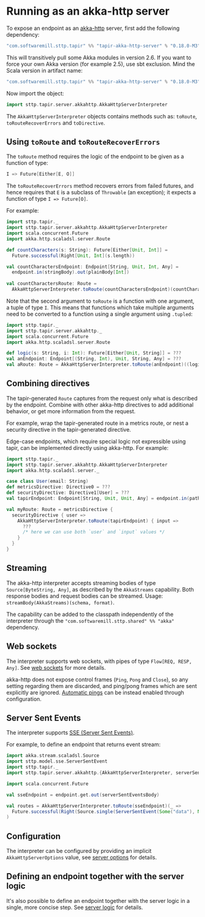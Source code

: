 # Running as an akka-http server

To expose an endpoint as an [akka-http](https://doc.akka.io/docs/akka-http/current/) server, first add the following 
dependency:

```scala
"com.softwaremill.sttp.tapir" %% "tapir-akka-http-server" % "0.18.0-M3"
```

This will transitively pull some Akka modules in version 2.6. If you want to force
your own Akka version (for example 2.5), use sbt exclusion. Mind the Scala version in artifact name:

```scala
"com.softwaremill.sttp.tapir" %% "tapir-akka-http-server" % "0.18.0-M3" exclude("com.typesafe.akka", "akka-stream_2.12")
```

Now import the object:

```scala
import sttp.tapir.server.akkahttp.AkkaHttpServerInterpreter
```

The `AkkaHttpServerInterpreter` objects contains methods such as: `toRoute`, `toRouteRecoverErrors` and `toDirective`.

## Using `toRoute` and `toRouteRecoverErrors`

The `toRoute` method requires the logic of the endpoint to be given as a function of type:

```scala
I => Future[Either[E, O]]
```

The `toRouteRecoverErrors` method recovers errors from failed futures, and hence requires that `E` is a subclass of
`Throwable` (an exception); it expects a function of type `I => Future[O]`.

For example:

```scala
import sttp.tapir._
import sttp.tapir.server.akkahttp.AkkaHttpServerInterpreter
import scala.concurrent.Future
import akka.http.scaladsl.server.Route

def countCharacters(s: String): Future[Either[Unit, Int]] = 
  Future.successful(Right[Unit, Int](s.length))

val countCharactersEndpoint: Endpoint[String, Unit, Int, Any] = 
  endpoint.in(stringBody).out(plainBody[Int])
  
val countCharactersRoute: Route = 
  AkkaHttpServerInterpreter.toRoute(countCharactersEndpoint)(countCharacters)
```

Note that the second argument to `toRoute` is a function with one argument, a tuple of type `I`. This means that 
functions which take multiple arguments need to be converted to a function using a single argument using `.tupled`:

```scala
import sttp.tapir._
import sttp.tapir.server.akkahttp._
import scala.concurrent.Future
import akka.http.scaladsl.server.Route

def logic(s: String, i: Int): Future[Either[Unit, String]] = ???
val anEndpoint: Endpoint[(String, Int), Unit, String, Any] = ???  
val aRoute: Route = AkkaHttpServerInterpreter.toRoute(anEndpoint)((logic _).tupled)
```

## Combining directives

The tapir-generated `Route` captures from the request only what is described by the endpoint. Combine
with other akka-http directives to add additional behavior, or get more information from the request.

For example, wrap the tapir-generated route in a metrics route, or nest a security directive in the
tapir-generated directive.

Edge-case endpoints, which require special logic not expressible using tapir, can be implemented directly
using akka-http. For example:

```scala
import sttp.tapir._
import sttp.tapir.server.akkahttp.AkkaHttpServerInterpreter
import akka.http.scaladsl.server._

case class User(email: String)
def metricsDirective: Directive0 = ???
def securityDirective: Directive1[User] = ???
val tapirEndpoint: Endpoint[String, Unit, Unit, Any] = endpoint.in(path[String]("input"))

val myRoute: Route = metricsDirective {
  securityDirective { user =>
    AkkaHttpServerInterpreter.toRoute(tapirEndpoint) { input => 
      ??? 
      /* here we can use both `user` and `input` values */
    }
  }
}
```

## Streaming

The akka-http interpreter accepts streaming bodies of type `Source[ByteString, Any]`, as described by the `AkkaStreams`
capability. Both response bodies and request bodies can be streamed. Usage: `streamBody(AkkaStreams)(schema, format)`.

The capability can be added to the classpath independently of the interpreter through the 
`"com.softwaremill.sttp.shared" %% "akka"` dependency.

## Web sockets

The interpreter supports web sockets, with pipes of type `Flow[REQ, RESP, Any]`. See [web sockets](../endpoint/websockets.md) 
for more details.

akka-http does not expose control frames (`Ping`, `Pong` and `Close`), so any setting regarding them are discarded, and
ping/pong frames which are sent explicitly are ignored. [Automatic pings](https://doc.akka.io/docs/akka-http/current/server-side/websocket-support.html#automatic-keep-alive-ping-support) 
can be instead enabled through configuration.

## Server Sent Events

The interpreter supports [SSE (Server Sent Events)](https://developer.mozilla.org/en-US/docs/Web/API/Server-sent_events/Using_server-sent_events). 

For example, to define an endpoint that returns event stream:

```scala
import akka.stream.scaladsl.Source
import sttp.model.sse.ServerSentEvent
import sttp.tapir._
import sttp.tapir.server.akkahttp.{AkkaHttpServerInterpreter, serverSentEventsBody}

import scala.concurrent.Future

val sseEndpoint = endpoint.get.out(serverSentEventsBody)

val routes = AkkaHttpServerInterpreter.toRoute(sseEndpoint)(_ =>
  Future.successful(Right(Source.single(ServerSentEvent(Some("data"), None, None, None))))
)
```

## Configuration

The interpreter can be configured by providing an implicit `AkkaHttpServerOptions` value, see
[server options](options.md) for details.

## Defining an endpoint together with the server logic

It's also possible to define an endpoint together with the server logic in a single, more concise step. See
[server logic](logic.md) for details.
